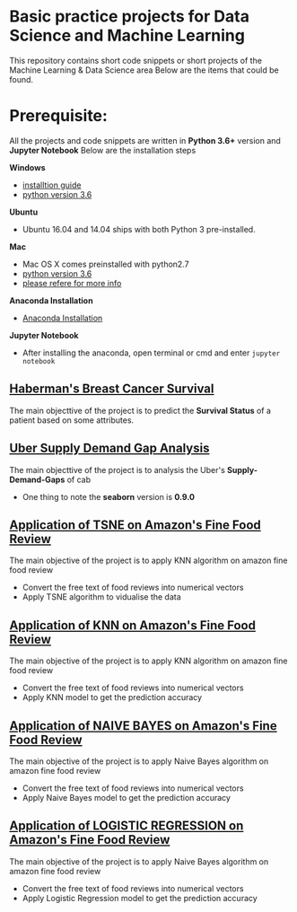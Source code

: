 # Basic practice projects for Data Science and Machine Learning
This repository contains short code snippets or short projects of the Machine Learning & Data Science area
Below are the items that could be found.

# Prerequisite:
All the projects and code snippets are written in **Python 3.6+** version and **Jupyter Notebook**
Below are the installation steps

**Windows**

* [installtion guide](https://www.howtogeek.com/197947/how-to-install-python-on-windows/)
* [python version 3.6](https://www.python.org/ftp/python/3.6.3/python-3.6.3rc1-amd64.exe)

**Ubuntu**

* Ubuntu 16.04  and 14.04 ships with both Python 3 pre-installed.

**Mac**

* Mac OS X comes preinstalled with python2.7
* [python version 3.6](https://www.python.org/downloads/mac-osx/)
* [please refere for more info](https://docs.python.org/3/using/mac.html)

**Anaconda Installation**

* [Anaconda Installation](https://docs.anaconda.com/anaconda/install/)

**Jupyter Notebook**

* After installing the anaconda, open terminal or cmd and enter `jupyter notebook`

## [Haberman's Breast Cancer Survival](https://github.com/ritun16/Machine_Learning_short_projecct/tree/master/Haberman_Survey_Analysis)
The main objecttive of the project is to predict the **Survival Status** of a patient based on some attributes.

## [Uber Supply Demand Gap Analysis](https://github.com/ritun16/Machine_Learning_short_projecct/tree/master/Uber_Supply_Demand_Analysis)
The main objecttive of the project is to analysis the Uber's **Supply-Demand-Gaps** of cab
* One thing to note the **seaborn** version is **0.9.0**

## [Application of TSNE on Amazon's Fine Food Review](https://github.com/ritun16/Machine_Learning_short_projecct/tree/master/TSNE_on_amazon_food_review)
The main objective of the project is to apply KNN algorithm on amazon fine food review
* Convert the free text of food reviews into numerical vectors
* Apply TSNE algorithm to vidualise the data

## [Application of KNN on Amazon's Fine Food Review](https://github.com/ritun16/Machine_Learning_short_projecct/tree/master/KNN_on_amazon_food_review)
The main objective of the project is to apply KNN algorithm on amazon fine food review
* Convert the free text of food reviews into numerical vectors
* Apply KNN model to get the prediction accuracy

## [Application of NAIVE BAYES on Amazon's Fine Food Review](https://github.com/ritun16/Machine_Learning_short_projecct/tree/master/Naive_Bayes_on_Amazon_Food_Review)
The main objective of the project is to apply Naive Bayes algorithm on amazon fine food review
* Convert the free text of food reviews into numerical vectors
* Apply Naive Bayes model to get the prediction accuracy

## [Application of LOGISTIC REGRESSION on Amazon's Fine Food Review](https://github.com/ritun16/Machine_Learning_short_projecct/tree/master/Logistic_Regression_on_Amazon_Food_Review)
The main objective of the project is to apply Naive Bayes algorithm on amazon fine food review
* Convert the free text of food reviews into numerical vectors
* Apply Logistic Regression model to get the prediction accuracy
